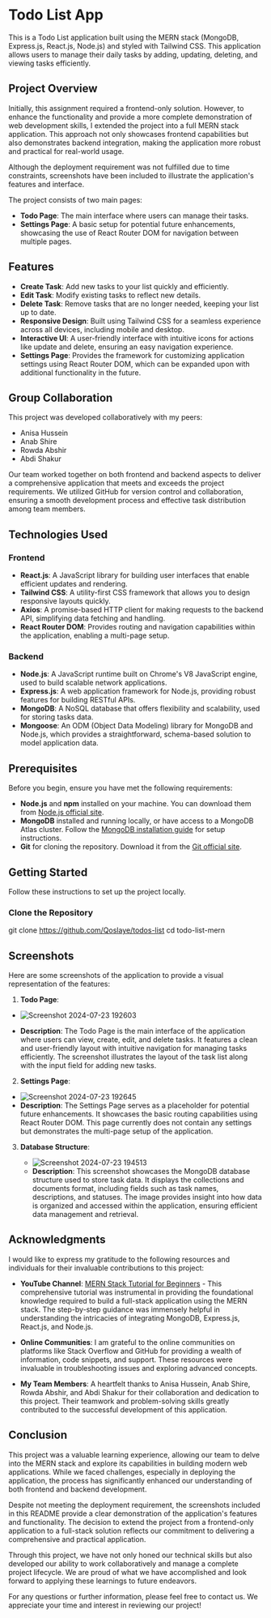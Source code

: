 # Todo List App

This is a Todo List application built using the MERN stack (MongoDB, Express.js, React.js, Node.js) and styled with Tailwind CSS. This application allows users to manage their daily tasks by adding, updating, deleting, and viewing tasks efficiently.

## Project Overview

Initially, this assignment required a frontend-only solution. However, to enhance the functionality and provide a more complete demonstration of web development skills, I extended the project into a full MERN stack application. This approach not only showcases frontend capabilities but also demonstrates backend integration, making the application more robust and practical for real-world usage.

Although the deployment requirement was not fulfilled due to time constraints, screenshots have been included to illustrate the application's features and interface.

The project consists of two main pages:
- **Todo Page**: The main interface where users can manage their tasks.
- **Settings Page**: A basic setup for potential future enhancements, showcasing the use of React Router DOM for navigation between multiple pages.

## Features

- **Create Task**: Add new tasks to your list quickly and efficiently.
- **Edit Task**: Modify existing tasks to reflect new details.
- **Delete Task**: Remove tasks that are no longer needed, keeping your list up to date.
- **Responsive Design**: Built using Tailwind CSS for a seamless experience across all devices, including mobile and desktop.
- **Interactive UI**: A user-friendly interface with intuitive icons for actions like update and delete, ensuring an easy navigation experience.
- **Settings Page**: Provides the framework for customizing application settings using React Router DOM, which can be expanded upon with additional functionality in the future.

## Group Collaboration

This project was developed collaboratively with my peers:
- Anisa Hussein
- Anab Shire
- Rowda Abshir
- Abdi Shakur

Our team worked together on both frontend and backend aspects to deliver a comprehensive application that meets and exceeds the project requirements. We utilized GitHub for version control and collaboration, ensuring a smooth development process and effective task distribution among team members.

## Technologies Used

### Frontend

- **React.js**: A JavaScript library for building user interfaces that enable efficient updates and rendering.
- **Tailwind CSS**: A utility-first CSS framework that allows you to design responsive layouts quickly.
- **Axios**: A promise-based HTTP client for making requests to the backend API, simplifying data fetching and handling.
- **React Router DOM**: Provides routing and navigation capabilities within the application, enabling a multi-page setup.

### Backend

- **Node.js**: A JavaScript runtime built on Chrome's V8 JavaScript engine, used to build scalable network applications.
- **Express.js**: A web application framework for Node.js, providing robust features for building RESTful APIs.
- **MongoDB**: A NoSQL database that offers flexibility and scalability, used for storing tasks data.
- **Mongoose**: An ODM (Object Data Modeling) library for MongoDB and Node.js, which provides a straightforward, schema-based solution to model application data.

## Prerequisites

Before you begin, ensure you have met the following requirements:

- **Node.js** and **npm** installed on your machine. You can download them from [Node.js official site](https://nodejs.org/).
- **MongoDB** installed and running locally, or have access to a MongoDB Atlas cluster. Follow the [MongoDB installation guide](https://docs.mongodb.com/manual/installation/) for setup instructions.
- **Git** for cloning the repository. Download it from the [Git official site](https://git-scm.com/).

## Getting Started

Follow these instructions to set up the project locally.

### Clone the Repository

git clone https://github.com/Qoslaye/todos-list
cd todo-list-mern


## Screenshots

Here are some screenshots of the application to provide a visual representation of the features:

1. **Todo Page**:

   
  - ![Screenshot 2024-07-23 192603](https://github.com/user-attachments/assets/a386d1c4-a0f5-4071-8854-495977c997b8)

   - **Description**: The Todo Page is the main interface of the application where users can view, create, edit, and delete tasks. It features a clean and user-friendly layout with intuitive navigation for managing tasks efficiently. The screenshot illustrates the layout of the task list along with the input field for adding new tasks.


2. **Settings Page**:

   
  -  ![Screenshot 2024-07-23 192645](https://github.com/user-attachments/assets/4fcd788a-7caf-4ce3-8baf-2a60b3c2a7c1)
   - **Description**: The Settings Page serves as a placeholder for potential future enhancements. It showcases the basic routing capabilities using React Router DOM. This page currently does not contain any settings but demonstrates the multi-page setup of the application.


3. **Database Structure**:

   
   - ![Screenshot 2024-07-23 194513](https://github.com/user-attachments/assets/e1604e43-8855-4b15-83ed-709c31b905b1)
   - **Description**: This screenshot showcases the MongoDB database structure used to store task data. It displays the collections and documents format, including fields such as task names, descriptions, and statuses. The image provides insight into how data is organized and accessed within the application, ensuring efficient data management and retrieval.


## Acknowledgments

I would like to express my gratitude to the following resources and individuals for their invaluable contributions to this project:

- **YouTube Channel**: [MERN Stack Tutorial for Beginners](https://www.youtube.com/watch?v=CvCiNeLnZ00&t=327s) - This comprehensive tutorial was instrumental in providing the foundational knowledge required to build a full-stack application using the MERN stack. The step-by-step guidance was immensely helpful in understanding the intricacies of integrating MongoDB, Express.js, React.js, and Node.js.

- **Online Communities**: I am grateful to the online communities on platforms like Stack Overflow and GitHub for providing a wealth of information, code snippets, and support. These resources were invaluable in troubleshooting issues and exploring advanced concepts.

- **My Team Members**: A heartfelt thanks to Anisa Hussein, Anab Shire, Rowda Abshir, and Abdi Shakur for their collaboration and dedication to this project. Their teamwork and problem-solving skills greatly contributed to the successful development of this application.

## Conclusion

This project was a valuable learning experience, allowing our team to delve into the MERN stack and explore its capabilities in building modern web applications. While we faced challenges, especially in deploying the application, the process has significantly enhanced our understanding of both frontend and backend development.

Despite not meeting the deployment requirement, the screenshots included in this README provide a clear demonstration of the application's features and functionality. The decision to extend the project from a frontend-only application to a full-stack solution reflects our commitment to delivering a comprehensive and practical application.

Through this project, we have not only honed our technical skills but also developed our ability to work collaboratively and manage a complete project lifecycle. We are proud of what we have accomplished and look forward to applying these learnings to future endeavors.

For any questions or further information, please feel free to contact us. We appreciate your time and interest in reviewing our project!


